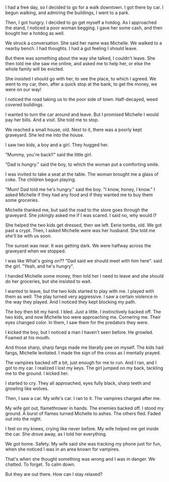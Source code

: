 I had a free day, so I decided to go for a walk downtown. I got there by car. I begun walking, and admiring the buildings, I went to a park. 

Then, I got hungry. I decided to go get myself a hotdog. As I approached the stand, I noticed a poor woman begging. I gave her some cash, and then bought her a hotdog as well.

We struck a conversation. She said her name was Michelle. We walked to a nearby bench. I had thoughts. I had a gut feeling I should leave.

But there was something about the way she talked, I couldn't leave. She then told me she saw me online, and asked me to help her, or else the whole family will be evicted.

She insisted I should go with her, to see the place, to which I agreed. We went to my car, then, after a quick stop at the bank, to get the money, we were on our way!

I noticed the road taking us to the poor side of town. Half-decayed, weed covered buildings.

I wanted to turn the car around and leave. But I promised Michelle I would pay her bills. And a visit. She told me to stop.

We reached a small house, old. Next to it, there was a poorly kept graveyard. She led me into the house.

I saw two kids, a boy and a girl. They hugged her.

"Mummy, you're back!!" said the little girl.

"Dad is hungry." said the boy, to which the woman put a comforting smile.

I was invited to take a seat at the table. The woman brought me a glass of coke. The children begun playing.

"Mum! Dad told me he's hungry." said the boy. "I know, honey, I know." I asked Michelle if they had any food and if they wanted me to buy them some groceries.

Michelle thanked me, but said the road to the store goes through the graveyard. She jokingly asked me if I was scared. I said no, why would I?

She helped the two kids get dressed, then we left. Eerie tombs, old. We got past a crypt. Then, I asked Michelle were was her husband. She told me she'll be with us soon.

The sunset was near. It was getting dark. We were halfway across the graveyard when we stopped.

I was like  What's going on?? "Dad said we should meet with him here". said the girl. "Yeah, and he's hungry".

I handed Michelle some money, then told her I need to leave and she should do her groceries, but she insisted to wait.

I wanted to leave, but the two kids started to play with me. I played with them as well. The play turned very aggressive. I saw a certain violence in the way they played. And I noticed they kept blocking my path.

The boy then bit my hand. I bled. Just a little. I instinctively backed off. The two kids, and now Michelle too were approaching me. Cornering me. Their eyes changed color. In them, I saw them for the predators they were.

I kicked the boy, but I noticed a man I haven't seen before. He growled. Foamed at his mouth. 

And those sharp, sharp fangs made me literally pee on myself. The kids had fangs, Michelle levitated. I made the sign of the cross as I mentally prayed. 

The vampires backed off a bit, just enough for me to run. And I ran, and I got to my car. I realized I lost my keys. The girl jumped on my back, tackling me to the ground. I kicked her.

I started to cry. They all approached, eyes fully black, sharp teeth and growling like wolves.

Then, I saw a car. My wife's car. I ran to it. The vampires charged after me.

My wife got out, flamethrower in hands. The enemies backed off. I stood my ground. A burst of flames turned Michelle to ashes. The others fled. Faded out into the night.

I feel on my knees, crying like never before. My wife helped me get inside the car. She drove away, as I told her everything.

We got home. Safety. My wife said she was tracking my phone just for fun, when she noticed I was in an area known for vampires.

That's when she thought something was wrong and I was in danger. We chatted. To forget. To calm down.

But they are out there. How can I stay relaxed?